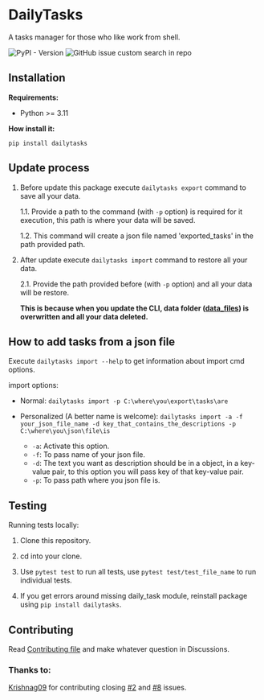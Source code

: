 # DailyTasks #
A tasks manager for those who like work from shell.

![PyPI - Version](https://img.shields.io/pypi/v/dailytasks?style=for-the-badge&label=Lastest%20version&color=008B8B&link=https%3A%2F%2Fpypi.org%2Fproject%2Fdailytasks%2F)
![GitHub issue custom search in repo](https://img.shields.io/github/issues-search/LuisanaMTDev/dailytasks?query=is%3Aopen&style=for-the-badge&label=Open%20issues&color=008B8B&link=https%3A%2F%2Fgithub.com%2FLuisanaMTDev%2Fdailytasks%2Fissues%3Fq%3Dis%253Aissue%2Bis%253Aopen)



## Installation ##
**Requirements:**
- Python >= 3.11

**How install it:**

`pip install dailytasks`

## Update process ##
1. Before update this package execute `dailytasks export` command to save all your data.

    1.1. Provide a path to the command (with `-p` option) is required for it execution, this path is where your data will be saved.

    1.2. This command will create a json file named 'exported_tasks' in the path provided path.

2. After update execute `dailytasks import` command to restore all your data.

    2.1. Provide the path provided before (with `-p` option) and all your data will be restore.

   **This is because when you update the CLI, data folder ([data_files](./daily_tasks/data_files/)) is overwritten and all your data deleted.**
   
## How to add tasks from a json file ##
Execute `dailytasks import --help` to get information about import cmd options.

import options:
- Normal:
    `dailytasks import -p C:\where\you\export\tasks\are`
- Personalized (A better name is welcome):
    `dailytasks import -a -f your_json_file_name -d key_that_contains_the_descriptions -p C:\where\you\json\file\is`

    - `-a`: Activate this option.
    - `-f`: To pass name of your json file.
    - `-d`: The text you want as description should be in a object, in a key-value pair, to this option you will pass key of that key-value pair.
    - `-p`: To pass path where you json file is.

## Testing ##

Running tests locally:

1. Clone this repository.

1. cd into your clone.

2. Use `pytest test` to run all tests, use `pytest test/test_file_name` to run individual tests.
   
3. If you get errors around missing daily_task module, reinstall package using `pip install dailytasks`.

## Contributing ##
Read [Contributing file](https://github.com/LuisanaMT2005/dailytasks/blob/main/CONTRIBUTING.md) and make whatever question in Discussions.

### Thanks to: ###
[Krishnag09](https://github.com/Krishnag09) for contributing closing [#2](https://github.com/LuisanaMTDev/dailytasks/issues/2) and [#8](https://github.com/LuisanaMTDev/dailytasks/issues/8) issues.
